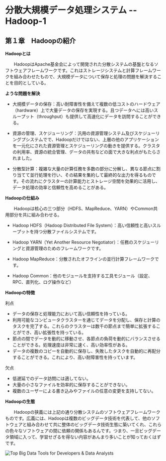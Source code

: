 # 分散大規模データ処理システム -- Hadoop-1

## 第１章　Hadoopの紹介

**Hadoopとは**

　　HadoopはApache基金会によって開発された分散システムの基盤となるソフトウェアフレームワークです。これはストレージシステムと計算フレームワークを組み合わせたもので、大規模データについて保存と処理の問題を解決することを目的としている。

**ような問題を解決**

- 大規模データの保存：高い耐障害性を備えて複数の低コストのハードウェア（hardware）上で大量データの保存を実現する。且つデータへには高いスループット（throughput）も提供して高速化にデータを訪問することができる。


- 資源の管理、スケジューリング：汎用の資源管理システム及びスケジューリングプシステムでで、Hadoopだけではない、上層の他のアプリケーションを一元化にされた資源管理とスケジューリングの動きを提供する。クラスタの利用率、資源の統合管理、データの共有などの面で大きな利点がもたらされました。

- 分散型計算：複雑な大量の計算任務を多数の部分に分解し、異なる節点に割り当てて並行処理を行い、その結果を集約して最終的な出力を得るものです。その流れにクラスターの計算能力とストレージ空間を効果的に活用し、データ処理の効率と信頼性を高めることがある。

**Hadoopの仕組み**

　　Hadoopは核心の三つ部分（HDFS、MapReduce、YARN）やCommon共用部分を共に組み合わせる。

- Hadoop HDFS（Hadoop Distributed File System）：高い信頼性と高いスループットを持つ分散ファイルシステムです。

- Hadoop YARN（Yet Another Resource Negotiator）：任務のスケジューリングと資源管理のためのフレームワークです。

- Hadoop MapReduce：分散されたオフラインの並行計算フレームワークです。
- Hadoop Common：他のモジュールを支持する工具モジュール（設定、RPC、直列化、ログ操作など）

**Hadoopの特徴**

利点

- データの保存と処理能力において高い信頼性を持っている。
-  利用可能なコンピュータクラスターを通じてデータを分配し、保存と計算のタスクを完了する。これらのクラスターは数千の節点まで簡単に拡張することができ、高い拡張性を持っている。 
- 節点の間でデータを動的に移動させ、各節点の負荷を動的にバランスさせることができる。処理速度は非常に速く、高い効率性がある。 
- データの複数のコピーを自動的に保存し、失敗したタスクを自動的に再配分することができる。これにより、高い耐障害性を持っています。

欠点

- 低遅延でのデータ訪問には適してない。
- 大量の小さなファイルを効率的に保存することができない。 
- 複数のユーザーによる書き込みやファイルの任意の変更を支持してない。

**Hadoopの生態**

　　Hadoopの狭義には上記の通り分散システムのソフトウェアフレームワークものです。広義には、Hadoopは複数のビッグデータ技術を代表して、他のソフトウェアと組み合わせて共に整体のビッグデータ技術生態に築いてくれ、これらの色々なソフトウェアの間に依頼の関係もあるんです。つまり、一旦ビッグデータ領域に入って、学習せざるを得ない内容があんまり多いことが知っておくはずです。

![Top Big Data Tools for Developers & Data Analysts](D:\OneDrive\picture\Typora\BigData\Hadoop\hadoop-768x402.jpg)